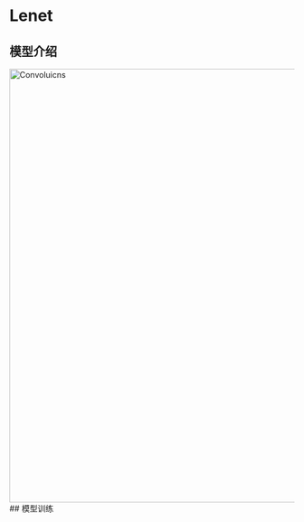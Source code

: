 # Lenet
## 模型介绍
<img width="767" alt="Convoluicns" src="https://user-images.githubusercontent.com/127123332/232314635-44768f55-59c6-4f3b-bcd1-9b788bb93992.png">
## 模型训练

